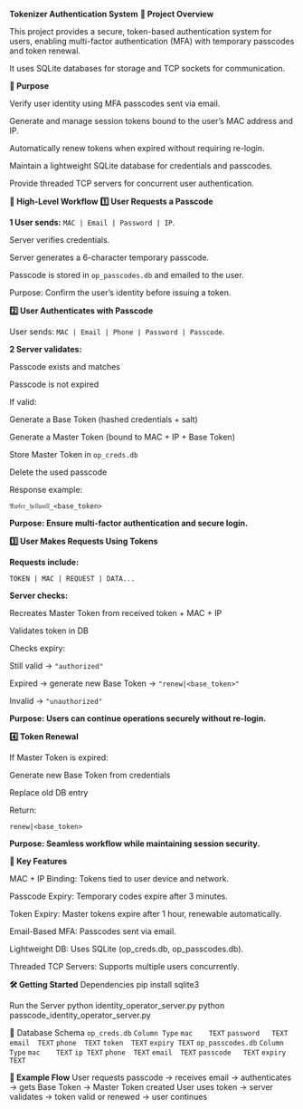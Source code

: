 **Tokenizer Authentication System**
**📝 Project Overview**

This project provides a secure, token-based authentication system for users, enabling multi-factor authentication (MFA) with temporary passcodes and token renewal.

It uses SQLite databases for storage and TCP sockets for communication.

**🎯 Purpose**

Verify user identity using MFA passcodes sent via email.

Generate and manage session tokens bound to the user’s MAC address and IP.

Automatically renew tokens when expired without requiring re-login.

Maintain a lightweight SQLite database for credentials and passcodes.

Provide threaded TCP servers for concurrent user authentication.

**🔄 High-Level Workflow**
**1️⃣ User Requests a Passcode**

**1 User sends:** `MAC | Email | Password | IP`.

Server verifies credentials.

Server generates a 6-character temporary passcode.

Passcode is stored in `op_passcodes.db` and emailed to the user.

Purpose: Confirm the user’s identity before issuing a token.

**2️⃣ User Authenticates with Passcode**

User sends: `MAC | Email | Phone | Password | Passcode`.

**2 Server validates:**

Passcode exists and matches

Passcode is not expired

If valid:

Generate a Base Token (hashed credentials + salt)

Generate a Master Token (bound to MAC + IP + Base Token)

Store Master Token in `op_creds.db`

Delete the used passcode

Response example:

`𝔄𝔴𝔣𝔢𝔯_𝔥𝔢𝔩𝔩𝔴𝔞𝔩𝔩_<base_token>`


**Purpose: Ensure multi-factor authentication and secure login.**

**3️⃣ User Makes Requests Using Tokens**

**Requests include:**

`TOKEN | MAC | REQUEST | DATA...`


**Server checks:**

Recreates Master Token from received token + MAC + IP

Validates token in DB

Checks expiry:

Still valid → `"authorized"`

Expired → generate new Base Token → `"renew|<base_token>"`

Invalid → `"unauthorized"`

**Purpose: Users can continue operations securely without re-login.**

**4️⃣ Token Renewal**

If Master Token is expired:

Generate new Base Token from credentials

Replace old DB entry

Return:

`renew|<base_token>`


**Purpose: Seamless workflow while maintaining session security.**

**🔑 Key Features**

MAC + IP Binding: Tokens tied to user device and network.

Passcode Expiry: Temporary codes expire after 3 minutes.

Token Expiry: Master tokens expire after 1 hour, renewable automatically.

Email-Based MFA: Passcodes sent via email.

Lightweight DB: Uses SQLite (op_creds.db, op_passcodes.db).

Threaded TCP Servers: Supports multiple users concurrently.

**🛠 Getting Started**
Dependencies
pip install sqlite3

Run the Server
python identity_operator_server.py
python passcode_identity_operator_server.py

📂 Database Schema
`op_creds.db`
`Column	Type`
`mac	TEXT`
`password	TEXT`
`email	TEXT`
`phone	TEXT`
`token	TEXT`
`expiry	TEXT`
`op_passcodes.db`
`Column	Type`
`mac	TEXT`
`ip	TEXT`
`phone	TEXT`
`email	TEXT`
`passcode	TEXT`
`expiry	TEXT`

**📝 Example Flow**
User requests passcode → receives email → authenticates → gets Base Token → Master Token created
User uses token → server validates → token valid or renewed → user continues
